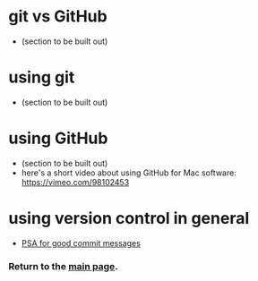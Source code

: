 # git vs GitHub
- (section to be built out)

# using git
- (section to be built out)

# using GitHub
- (section to be built out)
- here's a short video about using GitHub for Mac software:  https://vimeo.com/98102453

# using version control in general
- [PSA for good commit messages](https://www.youtube.com/watch?v=8YjSty6bfog)


### Return to the [main page](README.md).
